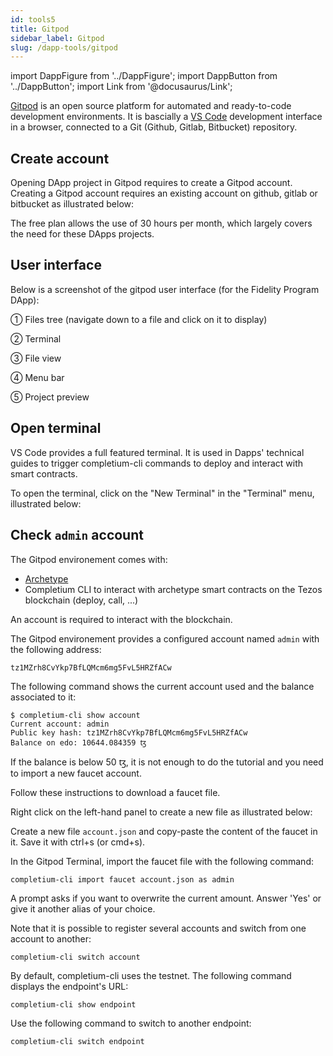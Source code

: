 ```yaml
---
id: tools5
title: Gitpod
sidebar_label: Gitpod
slug: /dapp-tools/gitpod
---
```


import DappFigure from '../DappFigure';
import DappButton from '../DappButton';
import Link from '@docusaurus/Link';

[Gitpod](https://www.gitpod.io/docs/) is an open source platform for automated and ready-to-code development environments. It is bascially a <a href="https://code.visualstudio.com/" target="_blank">VS Code</a> development interface in a browser, connected to a Git (Github, Gitlab, Bitbucket) repository.

## Create account

Opening DApp project in Gitpod requires to create a Gitpod account. Creating a Gitpod account requires an existing account on github, gitlab or bitbucket as illustrated below:

<DappFigure img="gitpod-login.png" width='100%'/>

<DappButton url="https://gitpod.io/workspaces/" txt="go to gitpod" />

The free plan allows the use of 30 hours per month, which largely covers the need for these DApps projects.

## User interface

Below is a screenshot of the gitpod user interface (for the <Link to='/docs/dapp-miles/'>Fidelity Program</Link> DApp):

<DappFigure img="gitpod-screen.png" width='100%'/>

① Files tree (navigate down to a file and click on it to display)

② Terminal

③ File view

④ Menu bar

⑤ Project preview

## Open terminal

VS Code provides a full featured terminal. It is used in Dapps' technical guides to trigger completium-cli commands to deploy and interact with smart contracts.

To open the terminal, click on the "New Terminal" in the "Terminal" menu, illustrated below:

<DappFigure img="open-vscode-terminal.png" width='100%'/>

## Check `admin` account

The Gitpod environement comes with:
* <a href='https://archetype-lang.org/'>Archetype</a>
* <Link to='/docs/cli'>Completium CLI</Link> to interact with archetype smart contracts on the Tezos blockchain (deploy, call, ...)

An account is required to interact with the blockchain.

The Gitpod environement provides a configured account named `admin` with the following address:

```
tz1MZrh8CvYkp7BfLQMcm6mg5FvL5HRZfACw
```

The following command shows the current account used and the balance associated to it:

```
$ completium-cli show account
Current account: admin
Public key hash: tz1MZrh8CvYkp7BfLQMcm6mg5FvL5HRZfACw
Balance on edo: 10644.084359 ꜩ
```

If the balance is below 50 ꜩ, it is not enough to do the tutorial and you need to import a new faucet account.

Follow these <Link to='/docs/dapp-tools/faucet#downlaod-test-account'>instructions</Link> to download a faucet file.

Right click on the left-hand panel to create a new file as illustrated below:

<DappFigure img="new_file.png" width='80%'/>

Create a new file `account.json` and copy-paste the content of the faucet in it. Save it with ctrl+s (or cmd+s).

In the <Link to='/docs/dapp-tools/gitpod#open-terminal'>Gitpod Terminal</Link>, import the faucet file with the following command:

```
completium-cli import faucet account.json as admin
```

A prompt asks if you want to overwrite the current amount. Answer 'Yes' or give it another alias of your choice.

Note that it is possible to register several accounts and switch from one account to another:

```
completium-cli switch account
```

By default, completium-cli uses the testnet. The following command displays the endpoint's URL:

```
completium-cli show endpoint
```

Use the following command to switch to another endpoint:

```
completium-cli switch endpoint
```
